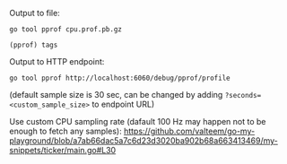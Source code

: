 Output to file:
```
go tool pprof cpu.prof.pb.gz
```
```
(pprof) tags
```

Output to HTTP endpoint:
```
go tool pprof http://localhost:6060/debug/pprof/profile
```
(default sample size is 30 sec, can be changed by adding `?seconds=<custom_sample_size>` to endpoint URL)

Use custom CPU sampling rate (dafault 100 Hz may happen not to be enough to fetch any samples):
https://github.com/valteem/go-my-playground/blob/a7ab66dac5a7c6d23d3020ba902b68a663413469/my-snippets/ticker/main.go#L30
